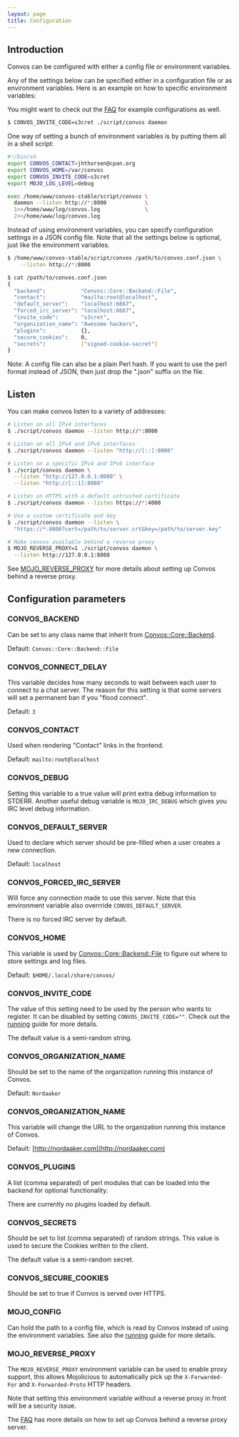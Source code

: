 ```yaml
---
layout: page
title: Configuration
---
```


<ul class="toc"></ul>

## Introduction

Convos can be configured with either a config file or environment variables.

Any of the settings below can be specified either in a configuration file or
as environment variables. Here is an example on how to specific environment
variables:

You might want to check out the [FAQ](./faq.html) for example configurations
as well.

```bash
$ CONVOS_INVITE_CODE=s3cret ./script/convos daemon
```

One way of setting a bunch of environment variables is by putting them all in
a shell script:

```bash
#!/bin/sh
export CONVOS_CONTACT=jhthorsen@cpan.org
export CONVOS_HOME=/var/convos
export CONVOS_INVITE_CODE=s3cret
export MOJO_LOG_LEVEL=debug

exec /home/www/convos-stable/script/convos \
  daemon --listen http://*:8000            \
  1>>/home/www/log/convos.log              \
  2>>/home/www/log/convos.log
```

Instead of using environment variables, you can specify configuration settings
in a JSON config file. Note that all the settings below is optional, just like
the environment variables.

```bash
$ /home/www/convos-stable/script/convos /path/to/convos.conf.json \
    --listen http://*:8000

$ cat /path/to/convos.conf.json
{
  "backend":           "Convos::Core::Backend::File",
  "contact":           "mailto:root@localhost",
  "default_server":    "localhost:6667",
  "forced_irc_server": "localhost:6667",
  "invite_code":       "s3cret",
  "organization_name": "Awesome hackers",
  "plugins":           {},
  "secure_cookies":    0,
  "secrets":           ["signed-cookie-secret"]
}
```

Note: A config file can also be a plain Perl hash. If you want to use the perl
format instead of JSON, then just drop the ".json" suffix on the file.

## Listen

You can make convos listen to a variety of addresses:

```bash
# Listen on all IPv4 interfaces
$ ./script/convos daemon --listen http://*:8080

# Listen on all IPv4 and IPv6 interfaces
$ ./script/convos daemon --listen "http://[::]:8000"

# Listen on a specific IPv4 and IPv6 interface
$ ./script/convos daemon \
  --listen "http://127.0.0.1:8080" \
  --listen "http://[::1]:8080"

# Listen on HTTPS with a default untrusted certificate
$ ./script/convos daemon --listen https://*:4000

# Use a custom certificate and key
$ ./script/convos daemon --listen \
  "https://*:8000?cert=/path/to/server.crt&key=/path/to/server.key"

# Make convos available behind a reverse proxy
$ MOJO_REVERSE_PROXY=1 ./script/convos daemon \
  --listen http://127.0.0.1:8080
```

See [MOJO_REVERSE_PROXY](#mojoreverseproxy) for more details about setting
up Convos behind a reverse proxy.

## Configuration parameters

### CONVOS_BACKEND

Can be set to any class name that inherit from
[Convos::Core::Backend](https://github.com/Nordaaker/convos/blob/master/lib/Convos/Core/Backend.pm).

Default: `Convos::Core::Backend::File`

### CONVOS_CONNECT_DELAY

This variable decides how many seconds to wait between each user to connect
to a chat server. The reason for this setting is that some servers will set
a permanent ban if you "flood connect".

Default: `3`

### CONVOS_CONTACT

Used when rendering "Contact" links in the frontend.

Default: `mailto:root@localhost`

### CONVOS_DEBUG

Setting this variable to a true value will print extra debug information to
STDERR. Another useful debug variable is `MOJO_IRC_DEBUG` which gives you
IRC level debug information.

### CONVOS_DEFAULT_SERVER

Used to declare which server should be pre-filled when a user creates a new
connection.

Default: `localhost`

### CONVOS_FORCED_IRC_SERVER

Will force any connection made to use this server. Note that this
environment variable also overrride `CONVOS_DEFAULT_SERVER`.

There is no forced IRC server by default.

### CONVOS_HOME

This variable is used by
[Convos::Core::Backend::File](https://github.com/Nordaaker/convos/blob/master/lib/Convos/Core/Backend/File.pm)
to figure out where to store settings and log files.

Default: `$HOME/.local/share/convos/`

### CONVOS_INVITE_CODE

The value of this setting need to be used by the person who wants to
register. It can be disabled by setting `CONVOS_INVITE_CODE=""`. Check out
the [running](/doc/running.html) guide for more details.

The default value is a semi-random string.

### CONVOS_ORGANIZATION_NAME

Should be set to the name of the organization running this instance of
Convos.

Default: `Nordaaker`

### CONVOS_ORGANIZATION_NAME

This variable will change the URL to the organization running this instance of
Convos.

Default: [http://nordaaker.com](http://nordaaker.com)

### CONVOS_PLUGINS

A list (comma separated) of perl modules that can be loaded into the backend
for optional functionality.

There are currently no plugins loaded by default.

### CONVOS_SECRETS

Should be set to list (comma separated) of random strings. This value is used
to secure the Cookies written to the client.

The default value is a semi-random secret.

### CONVOS_SECURE_COOKIES

Should be set to true if Convos is served over HTTPS.

### MOJO_CONFIG

Can hold the path to a config file, which is read by Convos instead of using
the environment variables. See also the [running](/doc/running.html) guide
for more details.

### MOJO_REVERSE_PROXY

The `MOJO_REVERSE_PROXY` environment variable can be used to enable proxy
support, this allows Mojolicious to automatically pick up the
`X-Forwarded-For` and `X-Forwarded-Proto` HTTP headers.

Note that setting this environment variable without a reverse proxy in front
will be a security issue.

The [FAQ](./faq.html#can-convos-run-behind-behind-my-favorite-web-server)
has more details on how to set up Convos behind a reverse proxy server.
